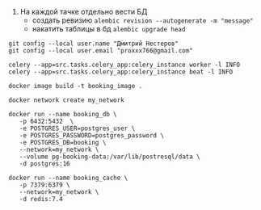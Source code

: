 1. На каждой тачке отдельно вести БД
   - создать ревизию `alembic revision --autogenerate -m "message"`
   - накатить таблицы в бд `alembic upgrade head`

```
git config --local user.name "Дмитрий Нестеров"
git config --local user.email "proxxx766@gmail.com"
```

```
celery --app=src.tasks.celery_app:celery_instance worker -l INFO
celery --app=src.tasks.celery_app:celery_instance beat -l INFO

```

```
docker image build -t booking_image .
```

```
docker network create my_network
```

```
docker run --name booking_db \
   -p 6432:5432  \
   -e POSTGRES_USER=postgres_user \
   -e POSTGRES_PASSWORD=postgres_password \
   -e POSTGRES_DB=booking \
   --network=my_network \
   --volume pg-booking-data:/var/lib/postresql/data \
   -d postgres:16
```

```
docker run --name booking_cache \
   -p 7379:6379 \
   --network=my_network \
   -d redis:7.4
```
